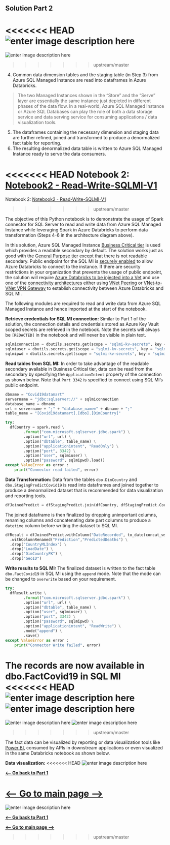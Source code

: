 ## Solution Part 2
<<<<<<< HEAD
![enter image description here](media/Solution%20Architecture%20Numbered%20.jpg)
=======
![enter image description here](https://github.com/mokabiru/databricks-azuresql-samples/raw/master/Spark_SQL_Connector/AzureSQLMI/media/Solution%20Architecture%20Numbered%20.jpg)
>>>>>>> upstream/master

4. Common data dimension tables and the staging table (in Step 3) from Azure SQL Managed Instance are read into dataframes in Azure Databricks.
> The two Managed Instances shown in the “Store” and the “Serve” layer are essentially the same instance just depicted in different phases of the data flow. In a real-world, Azure SQL Managed Instance or Azure SQL Databases can play the role of both a data storage service and data serving service for consuming applications / data visualization tools.
5. The dataframes containing the necessary dimension and staging data are further refined, joined and transformed to produce a denormalized fact table for reporting.
6. The resulting denormalized data table is written to Azure SQL Managed Instance ready to serve the data consumers.

<<<<<<< HEAD
Notebook 2: [Notebook2 - Read-Write-SQLMI-V1](DatabricksNotebooks/Notebook2%20-%20Read-Write-SQLMI-V1.ipynb)
=======
Notebook 2: [Notebook2 - Read-Write-SQLMI-V1](https://github.com/mokabiru/databricks-azuresql-samples/blob/master/Spark_SQL_Connector/AzureSQLMI/DatabricksNotebooks/Notebook2%20-%20Read-Write-SQLMI-V1.ipynb)
>>>>>>> upstream/master

The objective of this Python notebook is to demonstrate the usage of Spark connector for SQL Server to read and write data from Azure SQL Managed Instance while leveraging Spark in Azure Databricks to perform data transformation (Steps 4-6 in the architecture diagram above).

In this solution, Azure SQL Managed Instance [Business Critical tier](https://docs.microsoft.com/en-us/azure/azure-sql/managed-instance/sql-managed-instance-paas-overview#business-critical-service-tier) is used which provides a readable secondary by default. The solution works just as good with the [General Purpose tier](https://docs.microsoft.com/en-us/azure/azure-sql/managed-instance/sql-managed-instance-paas-overview#general-purpose-service-tier) except that there is not readable secondary. Public endpoint for the SQL MI is [securely enabled](https://docs.microsoft.com/en-us/azure/azure-sql/managed-instance/public-endpoint-overview) to allow Azure Databricks to connect to the instance. If there are security restrictions in your organization that prevents the usage of public endpoint, the solution will require [Azure Databricks to be injected into a Vet](https://docs.microsoft.com/en-us/azure/databricks/administration-guide/cloud-configurations/azure/vnet-inject) and use one of the [connectivity architectures](https://docs.microsoft.com/en-us/azure/azure-sql/managed-instance/connect-application-instance?view=sql-server-2017) either using [VNet Peering](https://docs.microsoft.com/en-us/azure/virtual-network/virtual-network-peering-overview) or [VNet-to-VNet VPN Gateway](https://docs.microsoft.com/en-us/azure/vpn-gateway/vpn-gateway-howto-vnet-vnet-resource-manager-portal) to establish connectivity between Azure Databricks and SQL MI.

The following modules are required to read and write data from Azure SQL Managed Instance and hence imported at the start of the notebook.

**Retrieve credentials for SQL MI connection:**
Similar to Part 1 of the solution, the connection details and credentials stored as Azure Key Vault scoped secrets are retrieved in the notebook. Note the secrets will always be `[REDACTED]` in the notebook and will never be visible in plain text.
```python
sqlmiconnection = dbutils.secrets.get(scope = "sqlmi-kv-secrets", key = "sqlmiconn")
sqlmiuser = dbutils.secrets.get(scope = "sqlmi-kv-secrets", key = "sqlmiuser")
sqlmipwd = dbutils.secrets.get(scope = "sqlmi-kv-secrets", key = "sqlmipwd")
```
**Read tables from SQL MI:**
In order to take advantage of the readable secondary available in Business Critical tier, data can be read from the secondary by specifying the `ApplicationIntent` property of the connection as shown below. Note that `Port 3342` is specified to connect using SQL MI’s public endpoint.
```python
dbname = "Covid19datamart"
servername = "jdbc:sqlserver://" + sqlmiconnection
database_name = dbname
url = servername + ";" + "database_name=" + dbname + ";"
table_name = "[Covid19datamart].[dbo].[DimCountry]"

try:
  dfCountry = spark.read \
        .format("com.microsoft.sqlserver.jdbc.spark") \
        .option("url", url) \
        .option("dbtable", table_name) \
        .option("applicationintent", "ReadOnly") \
        .option("port", 3342) \
        .option("user", sqlmiuser) \
        .option("password", sqlmipwd).load()
except ValueError as error :
    print("Connector read failed", error)
```
**Data Transformation:**
Data from the tables `dbo.DimCountry` and `dbo.StagingPredictCovid19` is read into dataframes and joined together to produce a denormalized dataset that is recommended for data visualization and reporting tools.
```python
dfJoinedPredict = dfStagingPredict.join(dfCountry, dfStagingPredict.CountryName == dfCountry.CountryName,how='left').drop(dfCountry.CountryName)
```
The joined dataframe is then finalized by dropping unimportant columns, renaming columns and concatenating date part columns to produce a `datetime` column before writing the dataset to SQL MI.
```python
dfResult = dfJoinedPredict.withColumn("DateRecorded", to_date(concat_ws("-",dfJoinedPredict.Year,dfJoinedPredict.Month,dfJoinedPredict.Day)).cast('timestamp')) \
  .withColumnRenamed("Prediction","PredictedDeaths") \
  .drop("CountryMLIndex") \
  .drop("LoadDate") \
  .drop("DimCountryPK") \
  .drop("GeoID")
```
**Write results to SQL MI:**
The finalized dataset is written to the fact table `dbo.FactCovid19` in SQL MI using the `append` mode. Note that the mode can be changed to `overwrite` based on your requirement.
```python
try:
  dfResult.write \
        .format("com.microsoft.sqlserver.jdbc.spark") \
        .option("url", url) \
        .option("dbtable", table_name) \
        .option("user", sqlmiuser) \
        .option("port", 3342) \
        .option("password", sqlmipwd) \
        .option("applicationintent", "ReadWrite") \
        .mode("append") \
        .save()
except ValueError as error :
    print("Connector Write failed", error)
```
The records are now available in dbo.FactCovid19 in SQL MI
<<<<<<< HEAD
![enter image description here](media/ssmsfactexplorer.png)
![enter image description here](media/ssmsfactselect.png)
=======
![enter image description here](https://github.com/mokabiru/databricks-azuresql-samples/raw/master/Spark_SQL_Connector/AzureSQLMI/media/ssmsfactexplorer.png)
![enter image description here](https://github.com/mokabiru/databricks-azuresql-samples/raw/master/Spark_SQL_Connector/AzureSQLMI/media/ssmsfactselect.png)
>>>>>>> upstream/master

The fact data can be visualized by reporting or data visualization tools like [Power BI](https://powerbi.microsoft.com/en-us/), consumed by APIs in downstream applications or even visualized in the same Databricks notebook as shown below.

**Data visualization:**
<<<<<<< HEAD
![enter image description here](media/map.png)

[**<-- Go back to Part 1**](Part1_README.md)

[**<-- Go to main page -->**](README.md)
=======
![enter image description here](https://github.com/mokabiru/databricks-azuresql-samples/raw/master/Spark_SQL_Connector/AzureSQLMI/media/map.png)

[**<-- Go back to Part 1**](https://github.com/mokabiru/databricks-azuresql-samples/blob/master/Spark_SQL_Connector/AzureSQLMI/Part1_README.md)

[**<-- Go to main page -->**](https://github.com/mokabiru/databricks-azuresql-samples/tree/master/Spark_SQL_Connector/AzureSQLMI)
>>>>>>> upstream/master

